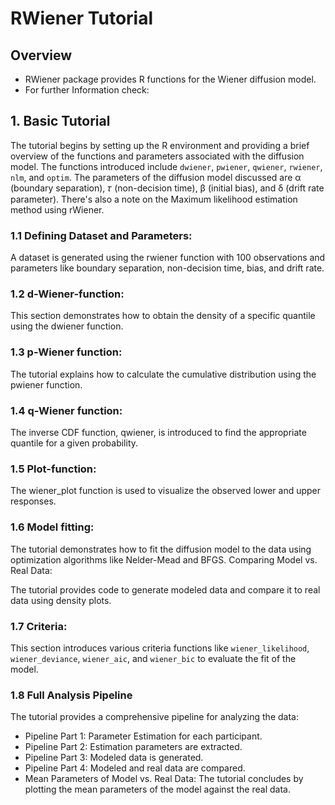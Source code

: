 # RWiener Tutorial

## Overview
- RWiener package provides R functions for the Wiener diffusion model.
- For further Information check:

## 1. Basic Tutorial
The tutorial begins by setting up the R environment and providing a brief overview of the functions and parameters associated with the diffusion model.
The functions introduced include `dwiener`, `pwiener`, `qwiener`, `rwiener`, `nlm`, and `optim`.
The parameters of the diffusion model discussed are α (boundary separation), 𝜏 (non-decision time), β (initial bias), and δ (drift rate parameter).
There's also a note on the Maximum likelihood estimation method using rWiener.


### 1.1 Defining Dataset and Parameters:

A dataset is generated using the rwiener function with 100 observations and parameters like boundary separation, non-decision time, bias, and drift rate.

### 1.2 d-Wiener-function:

This section demonstrates how to obtain the density of a specific quantile using the dwiener function.

### 1.3 p-Wiener function:

The tutorial explains how to calculate the cumulative distribution using the pwiener function.

### 1.4 q-Wiener function:

The inverse CDF function, qwiener, is introduced to find the appropriate quantile for a given probability.

### 1.5 Plot-function:

The wiener_plot function is used to visualize the observed lower and upper responses.

### 1.6 Model fitting:

The tutorial demonstrates how to fit the diffusion model to the data using optimization algorithms like Nelder-Mead and BFGS.
Comparing Model vs. Real Data:

The tutorial provides code to generate modeled data and compare it to real data using density plots.
### 1.7 Criteria:

This section introduces various criteria functions like `wiener_likelihood`, `wiener_deviance`, `wiener_aic`, and `wiener_bic` to evaluate the fit of the model.

### 1.8 Full Analysis Pipeline
The tutorial provides a comprehensive pipeline for analyzing the data:
- Pipeline Part 1: Parameter Estimation for each participant.
- Pipeline Part 2: Estimation parameters are extracted.
- Pipeline Part 3: Modeled data is generated.
- Pipeline Part 4: Modeled and real data are compared.
- Mean Parameters of Model vs. Real Data: The tutorial concludes by plotting the mean parameters of the model against the real data.